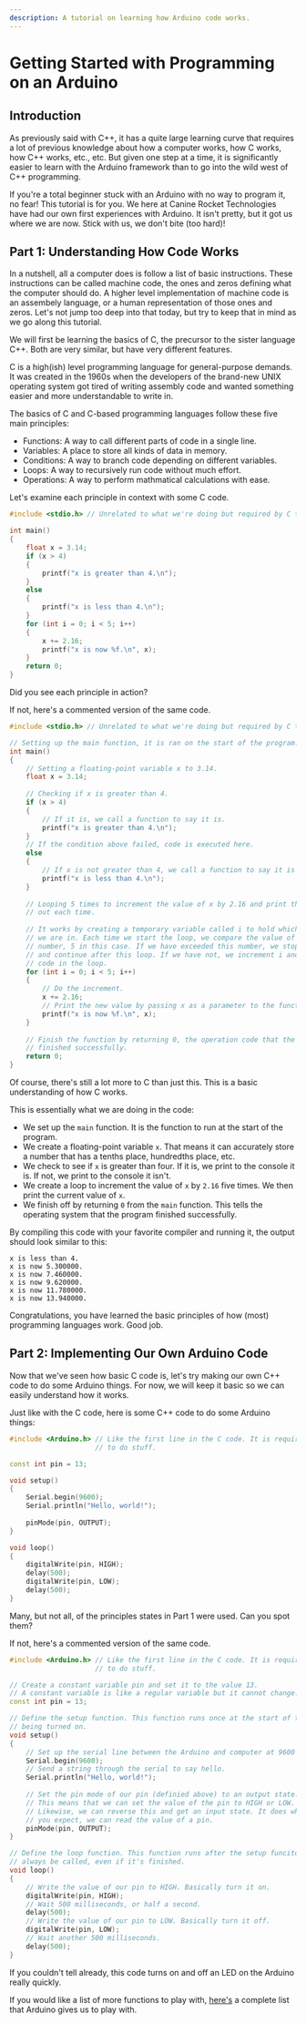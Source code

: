 ```yaml
---
description: A tutorial on learning how Arduino code works.
---
```


# Getting Started with Programming on an Arduino

## Introduction

As previously said with C++, it has a quite large learning curve that requires a lot of previous knowledge about how a computer works, how C works, how C++ works, etc., etc. But given one step at a time, it is significantly easier to learn with the Arduino framework than to go into the wild west of C++ programming.

If you're a total beginner stuck with an Arduino with no way to program it, no fear! This tutorial is for you. We here at Canine Rocket Technologies have had our own first experiences with Arduino. It isn't pretty, but it got us where we are now. Stick with us, we don't bite (too hard)!

## Part 1: Understanding How Code Works

In a nutshell, all a computer does is follow a list of basic instructions. These instructions can be called machine code, the ones and zeros defining what the computer should do. A higher level implementation of machine code is an assembely language, or a human representation of those ones and zeros.
Let's not jump too deep into that today, but try to keep that in mind as we go along this tutorial.

We will first be learning the basics of C, the precursor to the sister language C++. Both are very similar, but have very different features.

C is a high(ish) level programming language for general-purpose demands. It was created in the 1960s when the developers of the brand-new UNIX operating system got tired of writing assembly code and wanted something easier and more understandable to write in.

The basics of C and C-based programming languages follow these five main principles:
- Functions: A way to call different parts of code in a single line.
- Variables: A place to store all kinds of data in memory.
- Conditions: A way to branch code depending on different variables.
- Loops: A way to recursively run code without much effort.
- Operations: A way to perform mathmatical calculations with ease.

Let's examine each principle in context with some C code.

```c
#include <stdio.h> // Unrelated to what we're doing but required by C to do stuff.

int main()
{
	float x = 3.14;
	if (x > 4)
	{
		printf("x is greater than 4.\n");
	}
	else
	{
		printf("x is less than 4.\n");
	}
	for (int i = 0; i < 5; i++)
	{
		x += 2.16;
		printf("x is now %f.\n", x);
	}
	return 0;
}
```

Did you see each principle in action?

If not, here's a commented version of the same code.

```c
#include <stdio.h> // Unrelated to what we're doing but required by C to do stuff.

// Setting up the main function, it is ran on the start of the program.
int main()
{
	// Setting a floating-point variable x to 3.14.
	float x = 3.14;
	
	// Checking if x is greater than 4.
	if (x > 4)
	{
		// If it is, we call a function to say it is.
		printf("x is greater than 4.\n");
	}
	// If the condition above failed, code is executed here.
	else
	{
		// If x is not greater than 4, we call a function to say it is less than 4.
		printf("x is less than 4.\n");
	}
	
	// Looping 5 times to increment the value of x by 2.16 and print the new value
	// out each time.
	
	// It works by creating a temporary variable called i to hold which iteration
	// we are in. Each time we start the loop, we compare the value of i to a
	// number, 5 in this case. If we have exceeded this number, we stop the loop
	// and continue after this loop. If we have not, we increment i and run the
	// code in the loop.
	for (int i = 0; i < 5; i++)
	{
		// Do the increment.
		x += 2.16;
		// Print the new value by passing x as a parameter to the function.
		printf("x is now %f.\n", x);
	}
	
	// Finish the function by returning 0, the operation code that the program
	// finished successfully.
	return 0;
}
```

Of course, there's still a lot more to C than just this. This is a basic understanding of how C works.

This is essentially what we are doing in the code:
- We set up the `main` function. It is the function to run at the start of the program.
- We create a floating-point variable `x`. That means it can accurately store a number that has a tenths place, hundredths place, etc.
- We check to see if `x` is greater than four. If it is, we print to the console it is. If not, we print to the console it isn't.
- We create a loop to increment the value of `x` by `2.16` five times. We then print the current value of `x`.
- We finish off by returning `0` from the `main` function. This tells the operating system that the program finished successfully.

By compiling this code with your favorite compiler and running it, the output should look similar to this:
```
x is less than 4.
x is now 5.300000.
x is now 7.460000.
x is now 9.620000.
x is now 11.780000.
x is now 13.940000.
```

Congratulations, you have learned the basic principles of how (most) programming languages work. Good job.

## Part 2: Implementing Our Own Arduino Code

Now that we've seen how basic C code is, let's try making our own C++ code to do some Arduino things.
For now, we will keep it basic so we can easily understand how it works.

Just like with the C code, here is some C++ code to do some Arduino things:
```c++
#include <Arduino.h> // Like the first line in the C code. It is required by Arduino
                     // to do stuff.

const int pin = 13;

void setup()
{
	Serial.begin(9600);
	Serial.println("Hello, world!");
	
	pinMode(pin, OUTPUT);
}

void loop()
{
	digitalWrite(pin, HIGH);
	delay(500);
	digitalWrite(pin, LOW);
	delay(500);
}
```

Many, but not all, of the principles states in Part 1 were used. Can you spot them?

If not, here's a commented version of the same code.

```c++
#include <Arduino.h> // Like the first line in the C code. It is required by Arduino
                     // to do stuff.

// Create a constant variable pin and set it to the value 13.
// A constant variable is like a regular variable but it cannot change.
const int pin = 13;

// Define the setup function. This function runs once at the start of the Arduino
// being turned on.
void setup()
{
	// Set up the serial line between the Arduino and computer at 9600 baud.
	Serial.begin(9600);
	// Send a string through the serial to say hello.
	Serial.println("Hello, world!");
	
	// Set the pin mode of our pin (definied above) to an output state.
	// This means that we can set the value of the pin to HIGH or LOW.
	// Likewise, we can reverse this and get an input state. It does what
	// you expect, we can read the value of a pin.
	pinMode(pin, OUTPUT);
}

// Define the loop function. This function runs after the setup funciton, but it will
// always be called, even if it's finished.
void loop()
{
	// Write the value of our pin to HIGH. Basically turn it on.
	digitalWrite(pin, HIGH);
	// Wait 500 milliseconds, or half a second.
	delay(500);
	// Write the value of our pin to LOW. Basically turn it off.
	digitalWrite(pin, LOW);
	// Wait another 500 milliseconds.
	delay(500);
}
```

If you couldn't tell already, this code turns on and off an LED on the Arduino really quickly.

If you would like a list of more functions to play with, [here's](https://www.arduino.cc/reference/en) a complete list that Arduino gives us to play with.
